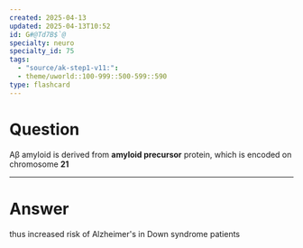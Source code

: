 ```yaml
---
created: 2025-04-13
updated: 2025-04-13T10:52
id: G#@Td7B$`@
specialty: neuro
specialty_id: 75
tags:
  - "source/ak-step1-v11:": 
  - theme/uworld::100-999::500-599::590
type: flashcard
---
```


# Question
Aβ amyloid is derived from **amyloid precursor** protein, which is encoded on chromosome **21**

---

# Answer
thus increased risk of Alzheimer's in Down syndrome patients